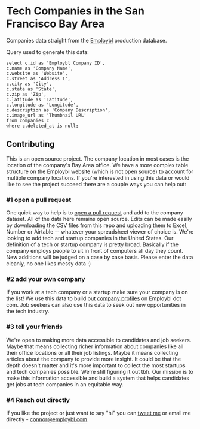 Tech Companies in the San Francisco Bay Area
===

Companies data straight from the [Employbl](https://employbl.com/) production database.

Query used to generate this data:

``` 
select c.id as 'Employbl Company ID',
c.name as 'Company Name',
c.website as 'Website',
c.street as 'Address 1',
c.city as 'City',
c.state as 'State',
c.zip as 'Zip',
c.latitude as 'Latitude',
c.longitude as 'Longitude',
c.description as 'Company Description',
c.image_url as 'Thumbnail URL'
from companies c
where c.deleted_at is null;
```

## Contributing 

This is an open source project. The company location in most cases is the location of the company's Bay Area office. We have a more complex table structure on the Employbl website (which is not open source) to account for multiple company locations. If you're interested in using this data or would like to see the project succeed there are a couple ways you can help out:

### #1 open a pull request

One quick way to help is to [open a pull request](https://github.com/connor11528/companies-in-the-bay-area/pulls) and add to the company dataset. All of the data here remains open source. Edits can be made easily by downloading the CSV files from this repo and uploading them to Excel, Number or Airtable -- whatever your spreadsheet viewer of choice is. We're looking to add tech and startup companies in the United States. Our definition of a tech or startup company is pretty broad. Basically if the company employs people to sit in front of computers all day they count. New additions will be judged on a case by case basis. Please enter the data cleanly, no one likes messy data :)

### #2 add your own company

If you work at a tech company or a startup make sure your company is on the list! We use this data to build out [company profiles](https://employbl.com/companies/Employbl) on Employbl dot com. Job seekers can also use this data to seek out new opportunities in the tech industry.

### #3 tell your friends

We're open to making more data accessible to candidates and job seekers. Maybe that means collecting richer information about companies like all their office locations or all their job listings. Maybe it means collecting articles about the company to provide more insight. It could be that the depth doesn't matter and it's more important to collect the most startups and tech companies possible. We're still figuring it out tbh. Our mission is to make this information accessible and build a system that helps candidates get jobs at tech companies in an equitable way. 

### #4 Reach out directly

If you like the project or just want to say "hi" you can [tweet me](https://twitter.com/Connor11528) or email me directly - connor@employbl.com.